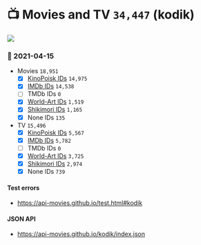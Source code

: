 # :tv: Movies and TV `34,447` (kodik)

<a href="https://API-Movies.github.io"><img src="https://API-Movies.github.io/banner.png?cache"></a>

### :date: 2021-04-15
- Movies `18,951`
  - [x] <a href="https://API-Movies.github.io/kodik/movie_kinopoisk_ids.json">KinoPoisk IDs</a> `14,975`
  - [x] <a href="https://API-Movies.github.io/kodik/movie_imdb_ids.json">IMDb IDs</a> `14,538`
  - [ ] TMDb IDs `0`
  - [x] <a href="https://API-Movies.github.io/kodik/movie_world_art_ids.json">World-Art IDs</a> `1,519`
  - [x] <a href="https://API-Movies.github.io/kodik/movie_shikimori_ids.json">Shikimori IDs</a> `1,165`
  - [x] None IDs `135`
- TV `15,496`
  - [x] <a href="https://API-Movies.github.io/kodik/tv_kinopoisk_ids.json">KinoPoisk IDs</a> `5,567`
  - [x] <a href="https://API-Movies.github.io/kodik/tv_imdb_ids.json">IMDb IDs</a> `5,782`
  - [ ] TMDb IDs `0`
  - [x] <a href="https://API-Movies.github.io/kodik/tv_world_art_ids.json">World-Art IDs</a> `3,725`
  - [x] <a href="https://API-Movies.github.io/kodik/tv_shikimori_ids.json">Shikimori IDs</a> `2,974`
  - [x] None IDs `739`
#### Test errors
- <a href='https://api-movies.github.io/test.html#kodik'>https://api-movies.github.io/test.html#kodik</a>
#### JSON API
- <a href='https://api-movies.github.io/kodik/index.json'>https://api-movies.github.io/kodik/index.json</a>
